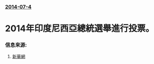 ### [2014-07-4](/news/2014/07/4/index.md)

##### 
#  2014年印度尼西亞總統選舉進行投票。 




### 信息来源:

1. [新華網](http://news.xinhuanet.com/world/2014-07/09/c_1111530185.htm)
